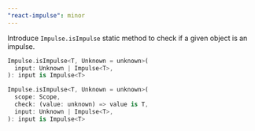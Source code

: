 ```yaml
---
"react-impulse": minor
---
```


Introduce `Impulse.isImpulse` static method to check if a given object is an impulse.

```dart
Impulse.isImpulse<T, Unknown = unknown>(
  input: Unknown | Impulse<T>,
): input is Impulse<T>

Impulse.isImpulse<T, Unknown = unknown>(
  scope: Scope,
  check: (value: unknown) => value is T,
  input: Unknown | Impulse<T>,
): input is Impulse<T>
```
